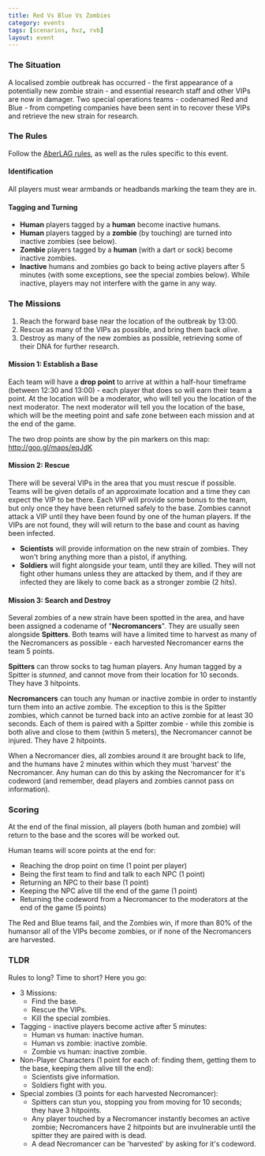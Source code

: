 ```yaml
---
title: Red Vs Blue Vs Zombies
category: events
tags: [scenarios, hvz, rvb]
layout: event
---
```


### The Situation

A localised zombie outbreak has occurred - the first appearance of a potentially new zombie strain - and essential research staff and other VIPs are now in damager. Two special operations teams - codenamed Red and Blue - from competing companies have been sent in to recover these VIPs and retrieve the new strain for research.

### The Rules

Follow the [AberLAG rules](http://www.aberlag.com/rules/), as well as the rules specific to this event.

#### Identification

All players must wear armbands or headbands marking the team they are in.

#### Tagging and Turning

+ **Human** players tagged by a **human** become inactive humans.
+ **Human** players tagged by a **zombie** (by touching) are turned into inactive zombies (see below).
+ **Zombie** players tagged by a **human** (with a dart or sock) become inactive zombies.
+ **Inactive** humans and zombies go back to being active players after 5 minutes (with some exceptions, see the special zombies below). While inactive, players may not interfere with the game in any way.

### The Missions

1. Reach the forward base near the location of the outbreak by 13:00.
2. Rescue as many of the VIPs as possible, and bring them back *alive*.
3. Destroy as many of the new zombies as possible, retrieving some of their DNA for further research.

#### Mission 1: Establish a Base

Each team will have a **drop point** to arrive at within a half-hour timeframe (between 12:30 and 13:00) - each player that does so will earn their team a point. At the location will be a moderator, who will tell you the location of the next moderator. The next moderator will tell you the location of the base, which will be the meeting point and safe zone between each mission and at the end of the game.

The two drop points are show by the pin markers on this map: http://goo.gl/maps/eqJdK

#### Mission 2: Rescue

There will be several VIPs in the area that you must rescue if possible. Teams will be given details of an approximate location and a time they can expect the VIP to be there. Each VIP will provide some bonus to the team, but only once they have been returned safely to the base. Zombies cannot attack a VIP until they have been found by one of the human players. If the VIPs are not found, they will will return to the base and count as having been infected.

- **Scientists** will provide information on the new strain of zombies. They won't bring anything more than a pistol, if anything.
- **Soldiers** will fight alongside your team, until they are killed. They will not fight other humans unless they are attacked by them, and if they are infected they are likely to come back as a stronger zombie (2 hits).

#### Mission 3: Search and Destroy

Several zombies of a new strain have been spotted in the area, and have been assigned a codename of "**Necromancers**". They are usually seen alongside **Spitters**. Both teams will have a limited time to harvest as many of the Necromancers as possible - each harvested Necromancer earns the team 5 points.

**Spitters** can throw socks to tag human players. Any human tagged by a Spitter is *stunned*, and cannot move from their location for 10 seconds. They have 3 hitpoints.

**Necromancers** can touch any human or inactive zombie in order to instantly turn them into an active zombie. The exception to this is the Spitter zombies, which cannot be turned back into an active zombie for at least 30 seconds. Each of them is paired with a Spitter zombie - while this zombie is both alive and close to them (within 5 meters), the Necromancer cannot be injured. They have 2 hitpoints.

When a Necromancer dies, all zombies around it are brought back to life, and the humans have 2 minutes within which they must 'harvest' the Necromancer. Any human can do this by asking the Necromancer for it's codeword (and remember, dead players and zombies cannot pass on information).

### Scoring

At the end of the final mission, all players (both human and zombie) will return to the base and the scores will be worked out.

Human teams will score points at the end for:

- Reaching the drop point on time (1 point per player)
- Being the first team to find and talk to each NPC (1 point)
- Returning an NPC to their base (1 point)
- Keeping the NPC alive till the end of the game (1 point)
- Returning the codeword from a Necromancer to the moderators at the end of the game (5 points)

The Red and Blue teams fail, and the Zombies win, if more than 80% of the humansor all of the VIPs become zombies, or if none of the Necromancers are harvested.

### TLDR

Rules to long? Time to short? Here you go:

+ 3 Missions:
  + Find the base.
  + Rescue the VIPs.
  + Kill the special zombies.
+ Tagging - inactive players become active after 5 minutes:
  + Human vs human: inactive human.
  + Human vs zombie: inactive zombie.
  + Zombie vs human: inactive zombie.
+ Non-Player Characters (1 point for each of: finding them, getting them to the base, keeping them alive till the end):
  + Scientists give information.
  + Soldiers fight with you.
+ Special zombies (3 points for each harvested Necromancer):
  + Spitters can stun you, stopping you from moving for 10 seconds; they have 3 hitpoints.
  + Any player touched by a Necromancer instantly becomes an active zombie; Necromancers have 2 hitpoints but are invulnerable until the spitter they are paired with is dead.
  + A dead Necromancer can be 'harvested' by asking for it's codeword.

